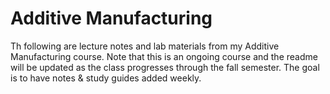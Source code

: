 # Additive Manufacturing
Th following are lecture notes and lab materials from my Additive Manufacturing course. Note that this is an ongoing course and the readme will be updated as the class progresses through the fall semester. The goal is to have notes & study guides added weekly.
